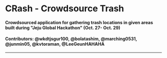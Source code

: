 # CRash - Crowdsource Trash


#### Crowdsourced application for gathering trash locations in given areas built during "Jeju Global Hackathon" (Oct. 27- Oct. 29)

#### Contributors: @wkdtjsgur100, @bolatashim, @marching0531, @junmin05, @kvtoraman, @LeeGeunHAHAHA


---